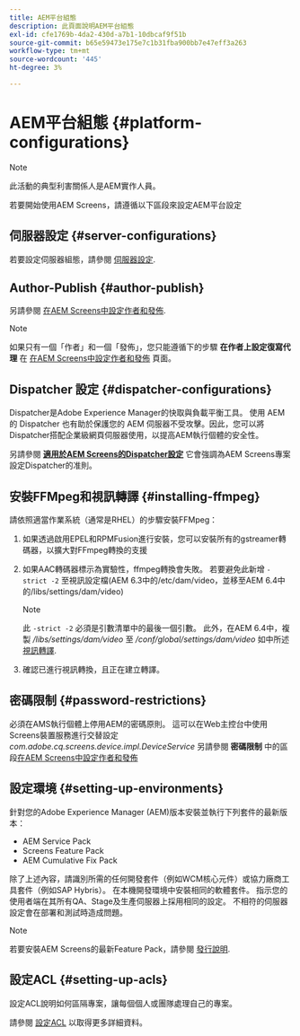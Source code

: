```yaml
---
title: AEM平台組態
description: 此頁面說明AEM平台組態
exl-id: cfe1769b-4da2-430d-a7b1-10dbcaf9f51b
source-git-commit: b65e59473e175e7c1b31fba900bb7e47eff3a263
workflow-type: tm+mt
source-wordcount: '445'
ht-degree: 3%

---
```


# AEM平台組態  {#platform-configurations}

>[!NOTE]
>
>此活動的典型利害關係人是AEM實作人員。

若要開始使用AEM Screens，請遵循以下區段來設定AEM平台設定

## 伺服器設定 {#server-configurations}

若要設定伺服器組態，請參閱 [伺服器設定](https://experienceleague.adobe.com/en/docs/experience-manager-screens/user-guide/administering/configuring-screens-introduction#ServerConfiguration).

## Author-Publish {#author-publish}

另請參閱 [在AEM Screens中設定作者和發佈](https://experienceleague.adobe.com/en/docs/experience-manager-screens/user-guide/administering/author-publish/author-and-publish).

>[!NOTE]
>
>如果只有一個「作者」和一個「發佈」，您只能遵循下的步驟 **在作者上設定復寫代理** 在 [在AEM Screens中設定作者和發佈](https://experienceleague.adobe.com/en/docs/experience-manager-screens/user-guide/administering/author-publish/author-and-publish) 頁面。

## Dispatcher 設定 {#dispatcher-configurations}

Dispatcher是Adobe Experience Manager的快取與負載平衡工具。 使用 AEM 的 Dispatcher 也有助於保護您的 AEM 伺服器不受攻擊。因此，您可以將Dispatcher搭配企業級網頁伺服器使用，以提高AEM執行個體的安全性。

另請參閱 **[適用於AEM Screens的Dispatcher設定](https://experienceleague.adobe.com/en/docs/experience-manager-screens/user-guide/administering/dispatcher-configurations-aem-screens)** 它會強調為AEM Screens專案設定Dispatcher的准則。

## 安裝FFMpeg和視訊轉譯 {#installing-ffmpeg}

請依照適當作業系統（通常是RHEL）的步驟安裝FFMpeg：

1. 如果透過啟用EPEL和RPMFusion進行安裝，您可以安裝所有的gstreamer轉碼器，以擴大對FFmpeg轉換的支援
1. 如果AAC轉碼器標示為實驗性，ffmpeg轉換會失敗。 若要避免此新增 `-strict -2` 至視訊設定檔(AEM 6.3中的/etc/dam/video，並移至AEM 6.4中的/libs/settings/dam/video)

   >[!NOTE]
   >
   >此 `-strict -2` 必須是引數清單中的最後一個引數。 此外，在AEM 6.4中，複製 */libs/settings/dam/video* 至 */conf/global/settings/dam/video* 如中所述 [視訊轉譯](https://experienceleague.adobe.com/en/docs/experience-manager-screens/user-guide/authoring/product-features/generating-renditions).
1. 確認已進行視訊轉換，且正在建立轉譯。

## 密碼限制 {#password-restrictions}

必須在AMS執行個體上停用AEM的密碼原則。 這可以在Web主控台中使用Screens裝置服務進行交替設定 *com.adobe.cq.screens.device.impl.DeviceService*
另請參閱 **密碼限制** 中的區段[在AEM Screens中設定作者和發佈](https://experienceleague.adobe.com/en/docs/experience-manager-screens/user-guide/administering/author-publish/author-and-publish)

## 設定環境 {#setting-up-environments}

針對您的Adobe Experience Manager (AEM)版本安裝並執行下列套件的最新版本：

* AEM Service Pack
* Screens Feature Pack
* AEM Cumulative Fix Pack

除了上述內容，請識別所需的任何開發套件（例如WCM核心元件）或協力廠商工具套件（例如SAP Hybris）。
在本機開發環境中安裝相同的軟體套件。 指示您的使用者端在其所有QA、Stage及生產伺服器上採用相同的設定。 不相符的伺服器設定會在部署和測試時造成問題。

>[!NOTE]
>
>若要安裝AEM Screens的最新Feature Pack，請參閱 [發行說明](https://experienceleague.adobe.com/en/docs/experience-manager-screens/user-guide/aem-screens-introduction).

## 設定ACL {#setting-up-acls}

設定ACL說明如何區隔專案，讓每個個人或團隊處理自己的專案。

請參閱 [設定ACL](https://experienceleague.adobe.com/en/docs/experience-manager-screens/user-guide/administering/setting-up-acls) 以取得更多詳細資料。
